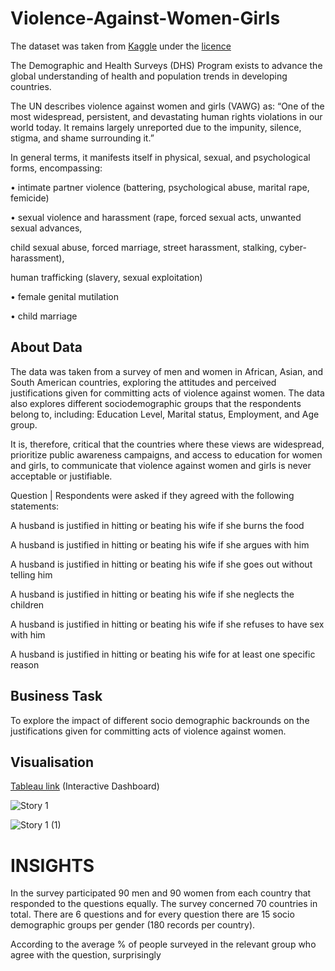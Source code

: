# Violence-Against-Women-Girls

The dataset was taken from <a href="https://www.kaggle.com/code/takkimsncn/violenceagainstwomenandgirls">Kaggle</a>  under the <a href="https://creativecommons.org/publicdomain/zero/1.0/">licence</a>

The Demographic and Health Surveys (DHS) Program exists to advance the global
understanding of health and population trends in developing countries.

The UN describes violence against women and girls (VAWG) as: “One of the most widespread,
persistent, and devastating human rights violations in our world today. It remains largely
unreported due to the impunity, silence, stigma, and shame surrounding it.”

In general terms, it manifests itself in physical, sexual, and psychological forms, encompassing:
<p>• intimate partner violence (battering, psychological abuse, marital rape, femicide)</p>
<p>• sexual violence and harassment (rape, forced sexual acts, unwanted sexual advances,</p>
child sexual abuse, forced marriage, street harassment, stalking, cyber-harassment),</p>
human trafficking (slavery, sexual exploitation)
<p>• female genital mutilation</p>
<p>• child marriage</p>

<h2>About Data</h2>

The data was taken from a survey of men and women in African, Asian, and South American countries, exploring the attitudes and perceived justifications given for committing acts of violence against women. The data also explores different sociodemographic groups that the respondents belong to, including: Education Level, Marital status, Employment, and Age group.

It is, therefore, critical that the countries where these views are widespread, prioritize public
awareness campaigns, and access to education for women and girls, to communicate that
violence against women and girls is never acceptable or justifiable.

Question | Respondents were asked if they agreed with the following statements:

<p>A husband is justified in hitting or beating his wife if she burns the food</p>
<p>A husband is justified in hitting or beating his wife if she argues with him</p>
<p>A husband is justified in hitting or beating his wife if she goes out without telling him</p>
<p>A husband is justified in hitting or beating his wife if she neglects the children</p>
<p>A husband is justified in hitting or beating his wife if she refuses to have sex with him</p>
<p>A husband is justified in hitting or beating his wife for at least one specific reason</p>


<h2>Business Task</h2>
To explore the impact of different socio demographic backrounds on the justifications given for committing acts of violence against women.

<h2>Visualisation</h2>

<a href="https://public.tableau.com/app/profile/dimitra.nikoloutsou/viz/ViolenceagainstWomenandGirls_16666441259140/Story1">Tableau link</a> (Interactive Dashboard)

![Story 1](https://user-images.githubusercontent.com/114480002/197724857-7ba8e07b-9f31-4fa9-ab17-fc29b602ce76.png)

![Story 1 (1)](https://user-images.githubusercontent.com/114480002/197725667-8f4738c7-7d26-4622-8210-1d80155f60d6.png)

<h1> INSIGHTS </h1>

In the survey participated 90 men and 90 women from each country that responded to the questions equally.
The survey concerned 70 countries in total. 
There are 6 questions and for every question there are 15 socio demographic groups per gender (180 records per country).

According to the average % of people surveyed in the relevant group who agree with the question, surprisingly





